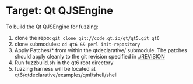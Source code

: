 # Target: Qt QJSEngine


To build the Qt QJSEngine for fuzzing:

1. clone the repo: `git clone git://code.qt.io/qt/qt5.git qt6`
2. clone submodules:
`cd qt6 && perl init-repository`
2. Apply Patches/\* from within the qtdeclarative/ submodule. The patches should apply cleanly to the git revision specified in [./REVISION](./REVISION)
3. Run fuzzbuild.sh in the qt6 root directory
4. fuzzing harness will be located at qt6/qtdeclarative/examples/qml/shell/shell
